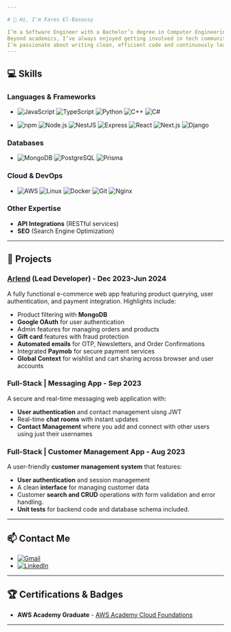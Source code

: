 ```yaml
---

# 👋 Hi, I'm Fares El-Basousy

I’m a Software Engineer with a Bachelor’s degree in Computer Engineering. I specialize in Full Stack Development, working mainly with the MERN stack, TypeScript, and related frameworks.
Beyond academics, I’ve always enjoyed getting involved in tech communities and collaborative projects. During college, I was actively engaged in student clubs like IEEE, took part in competitions like ICPC, and contributed to organizing technical workshops. I also had the chance to help build and grow developer communities from the ground up, and participated in several hackathons along the way.
I’m passionate about writing clean, efficient code and continuously learning new things — both through projects and from the people around me.
---
```


## 💻 **Skills**

### Languages & Frameworks
- ![JavaScript](https://img.shields.io/badge/-JavaScript-F7DF1E?logo=javascript&logoColor=black&style=flat-square)
![TypeScript](https://img.shields.io/badge/-TypeScript-007ACC?logo=typescript&logoColor=white&style=flat-square)
![Python](https://img.shields.io/badge/-Python-3776AB?logo=python&logoColor=white&style=flat-square)
![C++](https://img.shields.io/badge/-C++-00599C?logo=c%2B%2B&logoColor=white&style=flat-square)
![C#](https://img.shields.io/badge/-C%23-239120?logo=c-sharp&logoColor=white&style=flat-square)

- ![npm](https://img.shields.io/badge/-npm-CB3837?logo=npm&logoColor=white&style=flat-square)
![Node.js](https://img.shields.io/badge/-Node.js-339933?logo=node.js&logoColor=white&style=flat-square)
![NestJS](https://img.shields.io/badge/-NestJS-E0234E?logo=nestjs&logoColor=white&style=flat-square)
![Express](https://img.shields.io/badge/-Express-000000?logo=express&logoColor=white&style=flat-square)
![React](https://img.shields.io/badge/-React-61DAFB?logo=react&logoColor=black&style=flat-square)
![Next.js](https://img.shields.io/badge/-Next.js-000000?logo=nextdotjs&logoColor=white&style=flat-square)
![Django](https://img.shields.io/badge/-Django-092E20?logo=django&logoColor=white&style=flat-square)

### Databases
- ![MongoDB](https://img.shields.io/badge/-MongoDB-47A248?logo=mongodb&logoColor=white&style=flat-square)
![PostgreSQL](https://img.shields.io/badge/-PostgreSQL-336791?logo=postgresql&logoColor=white&style=flat-square)
![Prisma](https://img.shields.io/badge/-Prisma-2D3748?logo=prisma&logoColor=white&style=flat-square)

### Cloud & DevOps
- ![AWS](https://img.shields.io/badge/-AWS-232F3E?logo=amazon-aws&logoColor=white&style=flat-square)
![Linux](https://img.shields.io/badge/-Linux-FCC624?logo=linux&logoColor=black&style=flat-square)
![Docker](https://img.shields.io/badge/-Docker-2496ED?logo=docker&logoColor=white&style=flat-square)
![Git](https://img.shields.io/badge/-Git-F05032?logo=git&logoColor=white&style=flat-square)
![Nginx](https://img.shields.io/badge/-Nginx-009639?logo=nginx&logoColor=white&style=flat-square)

### Other Expertise
- **API Integrations** (RESTful services)
- **SEO** (Search Engine Optimization)

---

## 🚀 **Projects**

### [Arlend](https://arlend.net) (Lead Developer) - Dec 2023-Jun 2024
A fully functional e-commerce web app featuring product querying, user authentication, and payment integration. Highlights include:
- Product filtering with **MongoDB**
- **Google OAuth** for user authentication
- Admin features for managing orders and products
- **Gift card** features with fraud protection
- **Automated emails** for OTP, Newsletters, and Order Confirmations
- Integrated **Paymob** for secure payment services
- **Global Context** for wishlist and cart sharing across browser and user accounts

### Full-Stack | Messaging App - Sep 2023
A secure and real-time messaging web application with:
- **User authentication** and contact management uisng JWT
- Real-time **chat rooms** with instant updates
- **Contact Management** where you add and connect with other users using just their usernames

### Full-Stack | Customer Management App - Aug 2023
A user-friendly **customer management system** that features:
- **User authentication** and session management
- A clean **interface** for managing customer data
-  Customer **search and CRUD** operations with form validation and error handling.
-  **Unit tests** for backend code and database schema included. 

---

## 📫 **Contact Me**

- [![Gmail](https://img.shields.io/badge/Gmail-D14836?logo=gmail&logoColor=white&style=flat-square)](mailto:faresbasousy@gmail.com)
- [![LinkedIn](https://img.shields.io/badge/LinkedIn-0077B5?logo=linkedin&logoColor=white&style=flat-square)](https://www.linkedin.com/in/fares-el-basousy-87424b167)
---

## 🏆 **Certifications & Badges**

- **AWS Academy Graduate** - [AWS Academy Cloud Foundations](https://www.credly.com/badges/4bfb97ad-e9b9-4c64-9af8-5e5fad0382fc/linked_in?t=sj18gt)

---

